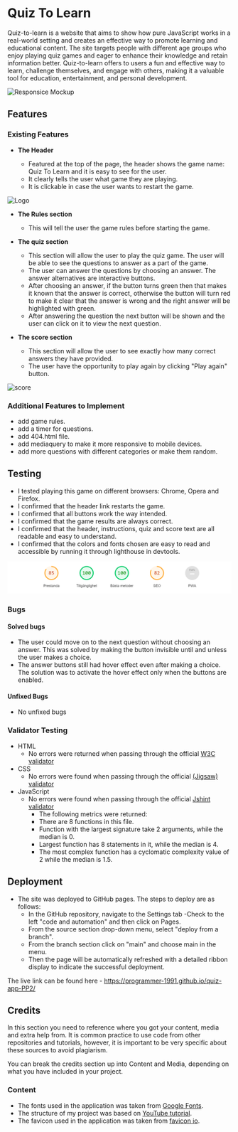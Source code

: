 # Quiz To Learn

Quiz-to-learn is a website that aims to show how pure JavaScript works in a real-world setting and creates an effective way to promote learning and educational content. The site targets people with different age groups who enjoy playing quiz games and eager to enhance their knowledge and retain information better. Quiz-to-learn offers to users a fun and effective way to learn, challenge themselves, and engage with others, making it a valuable tool for education, entertainment, and personal development.

![Responsice Mockup]()

## Features

### Existing Features

- __The Header__
  
  - Featured at the top of the page, the header shows the game name: Quiz To Learn and it is easy to see for the user.
  - It clearly tells the user what game they are playing.
  - It is clickable in case the user wants to restart the game.

![Logo](assets/images/)

- __The Rules section__
  
  - This will tell the user the game rules before starting the game.

- __The quiz section__

  - This section will allow the user to play the quiz game. The user will be able to see the questions to answer as a part of the game.  
  - The user can answer the questions by choosing an answer. The answer alternatives are interactive buttons.
  - After choosing an answer, if the button turns green then that makes it known that the answer is correct, otherwise the button will turn red to make it clear that the answer is wrong and the right answer will be highlighted with green.
  - After answering the question the next button will be shown and the user can click on it to view the next question.
  
- __The score section__ 
 
  - This section will allow the user to see exactly how many correct answers they have provided.
  - The user have the opportunity to play again by clicking "Play again" button.

![score]()


### Additional Features to Implement
  - add game rules.
  - add a timer for questions.
  - add 404.html file.
  - add mediaquery to make it more responsive to mobile devices.
  - add more questions with different categories or make them random.

## Testing

- I tested playing this game on different browsers: Chrome, Opera and Firefox.
- I confirmed that the header link restarts the game.
- I confirmed that all buttons work the way intended.
- I confirmed that the game results are always correct.
- I confirmed that the header, instructions, quiz and score text are all readable and easy to understand.
- I confirmed that the colors and fonts chosen are easy to read and accessible by running it through lighthouse in devtools.

![lighthouse](assets/images/lighthouse_testing.png)


### Bugs

#### Solved bugs

- The user could move on to the next question without choosing an answer. This was solved by making the button invisible until and unless the user makes a choice.
- The answer buttons still had hover effect even after making a choice. The solution was to activate the hover effect only when the buttons are enabled.

#### Unfixed Bugs

- No unfixed bugs

### Validator Testing

- HTML
  - No errors were returned when passing through the official [W3C validator](https://validator.w3.org/nu/?doc=https%3A%2F%2Fprogrammer-1991.github.io%2Fquiz-app-PP2%2F)
- CSS
  - No errors were found when passing through the official [(Jigsaw) validator](https://jigsaw.w3.org/css-validator/validator?uri=https%3A%2F%2Fprogrammer-1991.github.io%2Fquiz-app-PP2%2F&profile=css3svg&usermedium=all&warning=1&vextwarning=&lang=sv)
- JavaScript
  - No errors were found when passing through the official [Jshint validator](https://jshint.com/)
    - The following metrics were returned:
    - There are 8 functions in this file.
    - Function with the largest signature take 2 arguments, while the median is 0.
    - Largest function has 8 statements in it, while the median is 4.
    - The most complex function has a cyclomatic complexity value of 2 while the median is 1.5.

## Deployment

- The site was deployed to GitHub pages. The steps to deploy are as follows:
  - In the GitHub repository, navigate to the Settings tab
  -Check to the left "code and automation" and then click on Pages.
  - From the source section drop-down menu, select "deploy from a branch".
  - From the branch section click on "main" and choose main in the menu.
  - Then the page will be automatically refreshed with a detailed ribbon display to indicate the successful deployment.

The live link can be found here - <https://programmer-1991.github.io/quiz-app-PP2/>

## Credits

In this section you need to reference where you got your content, media and extra help from. It is common practice to use code from other repositories and tutorials, however, it is important to be very specific about these sources to avoid plagiarism.

You can break the credits section up into Content and Media, depending on what you have included in your project.

### Content

- The fonts used in the application was taken from [Google Fonts](https://fonts.google.com/).
- The structure of my project was based on [YouTube tutorial](https://www.youtube.com/watch?v=PBcqGxrr9g8).
- The favicon used in the application was taken from [favicon io](https://favicon.io/).
